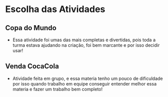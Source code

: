 # Escolha das Atividades

## Copa do Mundo
- Essa atividade foi umas das mais completas e divertidas, pois toda a turma estava ajudando na criação, foi bem marcante e por isso decidir usar!

## Venda CocaCola
- Atividade feita em grupo, e essa materia tenho um pouco de dificuldade por isso quando trabalho em equipe conseguir entender melhor essa materia e fazer um trabalho bem completo!


